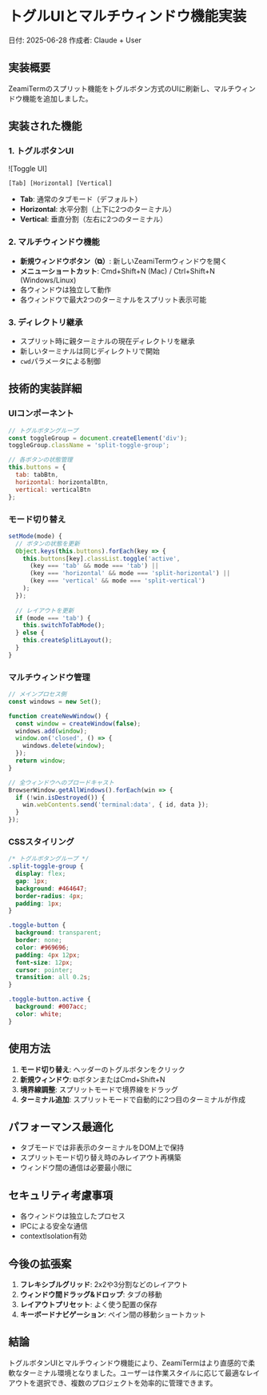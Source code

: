 # トグルUIとマルチウィンドウ機能実装

日付: 2025-06-28
作成者: Claude + User

## 実装概要

ZeamiTermのスプリット機能をトグルボタン方式のUIに刷新し、マルチウィンドウ機能を追加しました。

## 実装された機能

### 1. トグルボタンUI

![Toggle UI]
```
[Tab] [Horizontal] [Vertical]
```

- **Tab**: 通常のタブモード（デフォルト）
- **Horizontal**: 水平分割（上下に2つのターミナル）
- **Vertical**: 垂直分割（左右に2つのターミナル）

### 2. マルチウィンドウ機能

- **新規ウィンドウボタン（⧉）**: 新しいZeamiTermウィンドウを開く
- **メニューショートカット**: Cmd+Shift+N (Mac) / Ctrl+Shift+N (Windows/Linux)
- 各ウィンドウは独立して動作
- 各ウィンドウで最大2つのターミナルをスプリット表示可能

### 3. ディレクトリ継承

- スプリット時に親ターミナルの現在ディレクトリを継承
- 新しいターミナルは同じディレクトリで開始
- `cwd`パラメータによる制御

## 技術的実装詳細

### UIコンポーネント

```javascript
// トグルボタングループ
const toggleGroup = document.createElement('div');
toggleGroup.className = 'split-toggle-group';

// 各ボタンの状態管理
this.buttons = {
  tab: tabBtn,
  horizontal: horizontalBtn,
  vertical: verticalBtn
};
```

### モード切り替え

```javascript
setMode(mode) {
  // ボタンの状態を更新
  Object.keys(this.buttons).forEach(key => {
    this.buttons[key].classList.toggle('active', 
      (key === 'tab' && mode === 'tab') ||
      (key === 'horizontal' && mode === 'split-horizontal') ||
      (key === 'vertical' && mode === 'split-vertical')
    );
  });
  
  // レイアウトを更新
  if (mode === 'tab') {
    this.switchToTabMode();
  } else {
    this.createSplitLayout();
  }
}
```

### マルチウィンドウ管理

```javascript
// メインプロセス側
const windows = new Set();

function createNewWindow() {
  const window = createWindow(false);
  windows.add(window);
  window.on('closed', () => {
    windows.delete(window);
  });
  return window;
}

// 全ウィンドウへのブロードキャスト
BrowserWindow.getAllWindows().forEach(win => {
  if (!win.isDestroyed()) {
    win.webContents.send('terminal:data', { id, data });
  }
});
```

### CSSスタイリング

```css
/* トグルボタングループ */
.split-toggle-group {
  display: flex;
  gap: 1px;
  background: #464647;
  border-radius: 4px;
  padding: 1px;
}

.toggle-button {
  background: transparent;
  border: none;
  color: #969696;
  padding: 4px 12px;
  font-size: 12px;
  cursor: pointer;
  transition: all 0.2s;
}

.toggle-button.active {
  background: #007acc;
  color: white;
}
```

## 使用方法

1. **モード切り替え**: ヘッダーのトグルボタンをクリック
2. **新規ウィンドウ**: ⧉ボタンまたはCmd+Shift+N
3. **境界線調整**: スプリットモードで境界線をドラッグ
4. **ターミナル追加**: スプリットモードで自動的に2つ目のターミナルが作成

## パフォーマンス最適化

- タブモードでは非表示のターミナルをDOM上で保持
- スプリットモード切り替え時のみレイアウト再構築
- ウィンドウ間の通信は必要最小限に

## セキュリティ考慮事項

- 各ウィンドウは独立したプロセス
- IPCによる安全な通信
- contextIsolation有効

## 今後の拡張案

1. **フレキシブルグリッド**: 2x2や3分割などのレイアウト
2. **ウィンドウ間ドラッグ&ドロップ**: タブの移動
3. **レイアウトプリセット**: よく使う配置の保存
4. **キーボードナビゲーション**: ペイン間の移動ショートカット

## 結論

トグルボタンUIとマルチウィンドウ機能により、ZeamiTermはより直感的で柔軟なターミナル環境となりました。ユーザーは作業スタイルに応じて最適なレイアウトを選択でき、複数のプロジェクトを効率的に管理できます。